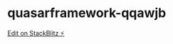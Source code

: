 # quasarframework-qqawjb

[Edit on StackBlitz ⚡️](https://stackblitz.com/edit/quasarframework-cm44dg)
